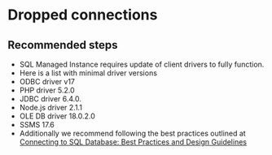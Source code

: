 <properties
	pageTitle="Dropped connections"
	description="Dropped connections"
	infoBubbleText="Dropped connections"
	service=""
	resource=""
	authors="srdan-bozovic-msft"
	ms.author="srbozovi"
	displayOrder=""
	articleId="08653dfe-9403-4aca-a70c-c06311a99e24"
	diagnosticScenario=""
	selfHelpType=""
	supportTopicIds="32637259"
	resourceTags=""
	productPesIds="16259"
	cloudEnvironments=""
/>

# Dropped connections
## **Recommended steps**
* SQL Managed Instance requires update of client drivers to fully function.<br>
* Here is a list with minimal driver versions<br>  
* ODBC driver	v17<br> 
* PHP driver	5.2.0<br> 
* JDBC driver	6.4.0.<br> 
* Node.js driver	2.1.1<br> 
* OLE DB driver	18.0.2.0<br> 
* SSMS	17.6<br> 	
* Additionally we recommend following the best practices outlined at <br>
[Connecting to SQL Database: Best Practices and Design Guidelines](https://azure.microsoft.com/documentation/articles/sql-database-connect-central-recommendations/)<br>
